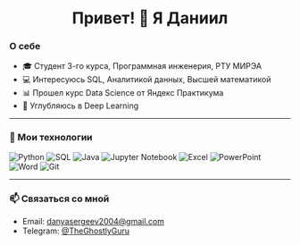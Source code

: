 <h1 align="center">Привет! &#128075; Я Даниил</h1>

### О себе
- 🎓 Студент 3-го курса, Программная инженерия, РТУ МИРЭА
- 💻 Интересуюсь SQL, Аналитикой данных, Высшей математикой
- 📊 Прошел курс Data Science от Яндекс Практикума
- 🤖 Углубляюсь в Deep Learning


---

### 🔧 Мои технологии
![Python](https://img.shields.io/badge/Python-3776AB?style=for-the-badge&logo=python&logoColor=white)
![SQL](https://img.shields.io/badge/SQL-00758F?style=for-the-badge&logo=database&logoColor=white)
![Java](https://img.shields.io/badge/Java-007396?style=for-the-badge&logo=java&logoColor=white)
![Jupyter Notebook](https://img.shields.io/badge/Jupyter-FA8C00?style=for-the-badge&logo=jupyter&logoColor=white)
![Excel](https://img.shields.io/badge/Excel-217346?style=for-the-badge&logo=microsoft-excel&logoColor=white)
![PowerPoint](https://img.shields.io/badge/PowerPoint-B7472A?style=for-the-badge&logo=microsoft-powerpoint&logoColor=white)
![Word](https://img.shields.io/badge/Word-2B579A?style=for-the-badge&logo=microsoft-word&logoColor=white)
![Git](https://img.shields.io/badge/Git-F05032?style=for-the-badge&logo=git&logoColor=white)

---

### 📫 Связаться со мной
- Email: danyasergeev2004@gmail.com
- Telegram: [@TheGhostlyGuru](https://t.me/TheGhostlyGuru)

